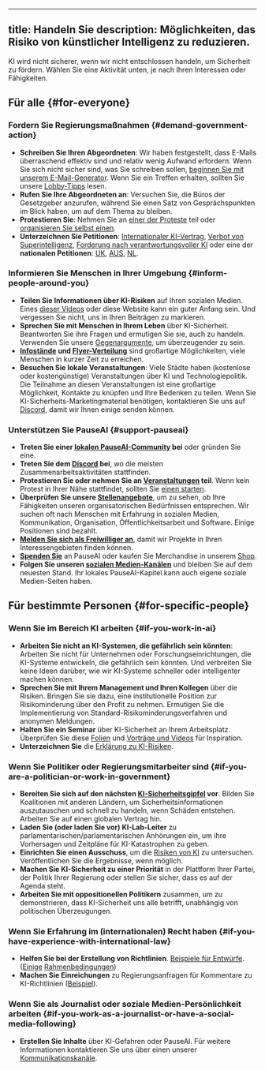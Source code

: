 

---
title: Handeln Sie
description: Möglichkeiten, das Risiko von künstlicher Intelligenz zu reduzieren.
---
KI wird nicht sicherer, wenn wir nicht entschlossen handeln, um Sicherheit zu fördern.
Wählen Sie eine Aktivität unten, je nach Ihren Interessen oder Fähigkeiten.

## Für alle {#for-everyone}

### Fordern Sie Regierungsmaßnahmen {#demand-government-action}

- **Schreiben Sie Ihren Abgeordneten**: Wir haben festgestellt, dass E-Mails überraschend effektiv sind und relativ wenig Aufwand erfordern. Wenn Sie sich nicht sicher sind, was Sie schreiben sollen, [beginnen Sie mit unserem E-Mail-Generator](/email-builder). Wenn Sie ein Treffen erhalten, sollten Sie unsere [Lobby-Tipps](/lobby-tips) lesen.
- **Rufen Sie Ihre Abgeordneten an**: Versuchen Sie, die Büros der Gesetzgeber anzurufen, während Sie einen Satz von Gesprächspunkten im Blick haben, um auf dem Thema zu bleiben.
- **Protestieren Sie**: Nehmen Sie an [einer der Proteste](https://pauseai.info/protests) teil oder [organisieren Sie selbst einen](https://pauseai.info/organizing-a-protest).
- **Unterzeichnen Sie Petitionen**: [Internationaler KI-Vertrag](https://aitreaty.org), [Verbot von Superintelligenz](https://chng.it/Djjfj2Gmpk), [Forderung nach verantwortungsvoller KI](https://www.change.org/p/artificial-intelligence-time-is-running-out-for-responsible-ai-development-91f0a02c-130a-46e1-9e55-70d6b274f4df) oder eine der **nationalen Petitionen**: [UK](https://petition.parliament.uk/petitions/639956), [AUS](https://www.aph.gov.au/e-petitions/petition/EN5163), [NL](https://aipetitie.nl).

### Informieren Sie Menschen in Ihrer Umgebung {#inform-people-around-you}

- **Teilen Sie Informationen über KI-Risiken** auf Ihren sozialen Medien. Eines [dieser Videos](https://www.youtube.com/watch?v=xBqU1QxCao8&list=PLI46NoubGtIJa0JVCBR-9CayxCOmU0EJt) oder diese Website kann ein guter Anfang sein. Und vergessen Sie nicht, uns in Ihren Beiträgen zu markieren.
- **Sprechen Sie mit Menschen in Ihrem Leben** über KI-Sicherheit. Beantworten Sie ihre Fragen und ermutigen Sie sie, auch zu handeln. Verwenden Sie unsere [Gegenargumente](/counterarguments), um überzeugender zu sein.
- **[Infostände](/tabling) und [Flyer-Verteilung](/flyering)** sind großartige Möglichkeiten, viele Menschen in kurzer Zeit zu erreichen.
- **Besuchen Sie lokale Veranstaltungen**: Viele Städte haben (kostenlose oder kostengünstige) Veranstaltungen über KI und Technologiepolitik. Die Teilnahme an diesen Veranstaltungen ist eine großartige Möglichkeit, Kontakte zu knüpfen und Ihre Bedenken zu teilen. Wenn Sie KI-Sicherheits-Marketingmaterial benötigen, kontaktieren Sie uns auf [Discord](https://discord.gg/2XXWXvErfA), damit wir Ihnen einige senden können.

### Unterstützen Sie PauseAI {#support-pauseai}

- **Treten Sie einer [lokalen PauseAI-Community](/communities) bei** oder gründen Sie eine.
- **Treten Sie dem [Discord](https://discord.gg/2XXWXvErfA) bei**, wo die meisten Zusammenarbeitsaktivitäten stattfinden.
- **Protestieren Sie oder nehmen Sie an [Veranstaltungen](/events) teil**. Wenn kein Protest in Ihrer Nähe stattfindet, sollten Sie [einen starten](/organizing-a-protest).
- **Überprüfen Sie unsere [Stellenangebote](/vacancies)**, um zu sehen, ob Ihre Fähigkeiten unseren organisatorischen Bedürfnissen entsprechen. Wir suchen oft nach Menschen mit Erfahrung in sozialen Medien, Kommunikation, Organisation, Öffentlichkeitsarbeit und Software. Einige Positionen sind bezahlt.
- **[Melden Sie sich als Freiwilliger an](https://airtable.com/appWPTGqZmUcs3NWu/pag7ztLh27Omj5s2n/form)**, damit wir Projekte in Ihren Interessengebieten finden können.
- [**Spenden Sie**](/donate) an PauseAI oder kaufen Sie Merchandise in unserem [Shop](https://pauseai-shop.fourthwall.com/).
- **Folgen Sie unseren [sozialen Medien-Kanälen](https://linktr.ee/pauseai)** und bleiben Sie auf dem neuesten Stand. Ihr lokales PauseAI-Kapitel kann auch eigene soziale Medien-Seiten haben.

## Für bestimmte Personen {#for-specific-people}

### Wenn Sie im Bereich KI arbeiten {#if-you-work-in-ai}

- **Arbeiten Sie nicht an KI-Systemen, die gefährlich sein könnten**: Arbeiten Sie nicht für Unternehmen oder Forschungseinrichtungen, die KI-Systeme entwickeln, die gefährlich sein könnten. Und verbreiten Sie keine Ideen darüber, wie wir KI-Systeme schneller oder intelligenter machen können.
- **Sprechen Sie mit Ihrem Management und Ihren Kollegen** über die Risiken. Bringen Sie sie dazu, eine institutionelle Position zur Risikominderung über den Profit zu nehmen. Ermutigen Sie die Implementierung von Standard-Risikominderungsverfahren und anonymen Meldungen.
- **Halten Sie ein Seminar** über KI-Sicherheit an Ihrem Arbeitsplatz. Überprüfen Sie diese [Folien](https://drive.google.com/drive/u/1/folders/1p9VtopzMV6Xpk4p6EGYUTna4fLE6G8hd) und [Vorträge und Videos](https://www.youtube.com/playlist?list=PLI46NoubGtIJa0JVCBR-9CayxCOmU0EJt) für Inspiration.
- **Unterzeichnen Sie** die [Erklärung zu KI-Risiken](https://www.safe.ai/statement-on-ai-risk).

### Wenn Sie Politiker oder Regierungsmitarbeiter sind {#if-you-are-a-politician-or-work-in-government}

- **Bereiten Sie sich auf den nächsten [KI-Sicherheitsgipfel](/summit) vor**. Bilden Sie Koalitionen mit anderen Ländern, um Sicherheitsinformationen auszutauschen und schnell zu handeln, wenn Schäden entstehen. Arbeiten Sie auf einen globalen Vertrag hin.
- **Laden Sie (oder laden Sie vor) KI-Lab-Leiter** zu parlamentarischen/parlamentarischen Anhörungen ein, um ihre Vorhersagen und Zeitpläne für KI-Katastrophen zu geben.
- **Einrichten Sie einen Ausschuss**, um die [Risiken von KI](/risks) zu untersuchen. Veröffentlichen Sie die Ergebnisse, wenn möglich.
- **Machen Sie KI-Sicherheit zu einer Priorität** in der Plattform Ihrer Partei, der Politik Ihrer Regierung oder stellen Sie sicher, dass es auf der Agenda steht.
- **Arbeiten Sie mit oppositionellen Politikern** zusammen, um zu demonstrieren, dass KI-Sicherheit uns alle betrifft, unabhängig von politischen Überzeugungen.

### Wenn Sie Erfahrung im (internationalen) Recht haben {#if-you-have-experience-with-international-law}

- **Helfen Sie bei der Erstellung von Richtlinien**. [Beispiele für Entwürfe](https://www.campaignforaisafety.org/celebrating-the-winners-law-student-moratorium-treaty-competition/). ([Einige](https://futureoflife.org/wp-content/uploads/2023/04/FLI_Policymaking_In_The_Pause.pdf) [Rahmenbedingungen](https://www.openphilanthropy.org/research/12-tentative-ideas-for-us-ai-policy/))
- **Machen Sie Einreichungen** zu Regierungsanfragen für Kommentare zu KI-Richtlinien ([Beispiel](https://ntia.gov/issues/artificial-intelligence/request-for-comments)).

### Wenn Sie als Journalist oder soziale Medien-Persönlichkeit arbeiten {#if-you-work-as-a-journalist-or-have-a-social-media-following}

- **Erstellen Sie Inhalte** über KI-Gefahren oder PauseAI. Für weitere Informationen kontaktieren Sie uns über einen unserer [Kommunikationskanäle](/faq#do-you-have-social-media).
